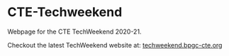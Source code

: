 # CTE-Techweekend
Webpage for the CTE TechWeekend 2020-21.<br>

Checkout the latest TechWeekend website at: [techweekend.bpgc-cte.org](https://techweekend.bpgc-cte.org/)

